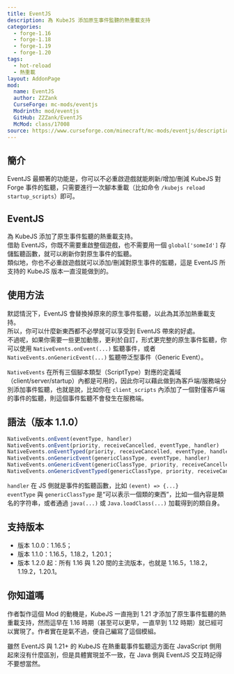 ```yaml
---
title: EventJS
description: 為 KubeJS 添加原生事件監聽的熱重載支持
categories:
  - forge-1.16
  - forge-1.18
  - forge-1.19
  - forge-1.20
tags:
  - hot-reload
  - 熱重載
layout: AddonPage
mod:
  name: EventJS
  author: ZZZank
  CurseForge: mc-mods/eventjs
  Modrinth: mod/eventjs
  GitHub: ZZZank/EventJS
  McMod: class/17008
source: https://www.curseforge.com/minecraft/mc-mods/eventjs/description
---
```


## 簡介

EventJS 最顯著的功能是，你可以不必重啟遊戲就能刷新/增加/刪減 KubeJS 對 Forge 事件的監聽，只需要進行一次腳本重載（比如命令 `/kubejs reload startup_scripts`）即可。

## EventJS

為 KubeJS 添加了原生事件監聽的熱重載支持。  
借助 EventJS，你既不需要重啟整個遊戲，也不需要用一個 `global['someId']` 存儲監聽函數，就可以刷新你對原生事件的監聽。  
類似地，你也不必重啟遊戲就可以添加/刪減對原生事件的監聽，這是 EventJS 所支持的 KubeJS 版本一直沒能做到的。

## 使用方法

默認情況下，EventJS 會替換掉原來的原生事件監聽，以此為其添加熱重載支持。  
所以，你可以什麼新東西都不必學就可以享受到 EventJS 帶來的好處。  
不過呢，如果你需要一些更加動態，更利於自訂，形式更完整的原生事件監聽，你可以使用 `NativeEvents.onEvent(...)` 監聽事件，或者 `NativeEvents.onGenericEvent(...)` 監聽帶泛型事件（Generic Event）。

`NativeEvents` 在所有三個腳本類型（ScriptType）對應的定義域（client/server/startup）內都是可用的，因此你可以藉此做到為客戶端/服務端分別添加事件監聽，也就是說，比如你在 `client_scripts` 內添加了一個對僅客戶端的事件的監聽，則這個事件監聽不會發生在服務端。

## 語法（版本 1.1.0）

```js
NativeEvents.onEvent(eventType, handler)
NativeEvents.onEvent(priority, receiveCancelled, eventType, handler)
NativeEvents.onEventTyped(priority, receiveCancelled, eventType, handler)
NativeEvents.onGenericEvent(genericClassType, eventType, handler)
NativeEvents.onGenericEvent(genericClassType, priority, receiveCancelled, eventType, handler)
NativeEvents.onGenericEventTyped(genericClassType, priority, receiveCancelled, eventType, handler)
```

`handler` 在 JS 側就是事件的監聽函數，比如 `(event) => {...}`  
`eventType` 與 `genericClassType` 是“可以表示一個類的東西”，比如一個內容是類名的字符串，或者通過 `java(...)` 或 `Java.loadClass(...)` 加載得到的類自身。

## 支持版本

- 版本 1.0.0：1.16.5；
- 版本 1.1.0：1.16.5，1.18.2，1.20.1；
- 版本 1.2.0 起：所有 1.16 與 1.20 間的主流版本，也就是 1.16.5，1.18.2，1.19.2，1.20.1。

## 你知道嗎

作者製作這個 Mod 的動機是，KubeJS 一直拖到 1.21 才添加了原生事件監聽的熱重載支持，然而這早在 1.16 時期（甚至可以更早，一直早到 1.12 時期）就已經可以實現了。作者實在是氣不過，便自己編寫了這個模組。

雖然 EventJS 與 1.21+ 的 KubeJS 在熱重載事件監聽這方面在 JavaScript 側用起來沒有什麼區別，但是具體實現並不一致，在 Java 側與 EventJS 交互時記得不要想當然。
